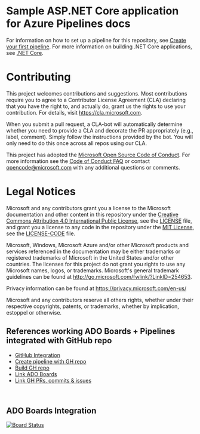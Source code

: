 # Sample ASP.NET Core application for Azure Pipelines docs

For information on how to set up a pipeline for this repository, see [Create your first pipeline](https://docs.microsoft.com/azure/devops/pipelines/get-started-yaml?view=azure-devops).
For more information on building .NET Core applications, see [.NET Core](https://docs.microsoft.com/azure/devops/pipelines/languages/dotnet-core?view=azure-devops).

# Contributing

This project welcomes contributions and suggestions.  Most contributions require you to agree to a
Contributor License Agreement (CLA) declaring that you have the right to, and actually do, grant us
the rights to use your contribution. For details, visit https://cla.microsoft.com.

When you submit a pull request, a CLA-bot will automatically determine whether you need to provide
a CLA and decorate the PR appropriately (e.g., label, comment). Simply follow the instructions
provided by the bot. You will only need to do this once across all repos using our CLA.

This project has adopted the [Microsoft Open Source Code of Conduct](https://opensource.microsoft.com/codeofconduct/).
For more information see the [Code of Conduct FAQ](https://opensource.microsoft.com/codeofconduct/faq/) or
contact [opencode@microsoft.com](mailto:opencode@microsoft.com) with any additional questions or comments.

# Legal Notices

Microsoft and any contributors grant you a license to the Microsoft documentation and other content
in this repository under the [Creative Commons Attribution 4.0 International Public License](https://creativecommons.org/licenses/by/4.0/legalcode),
see the [LICENSE](LICENSE) file, and grant you a license to any code in the repository under the [MIT License](https://opensource.org/licenses/MIT), see the
[LICENSE-CODE](LICENSE-CODE) file.

Microsoft, Windows, Microsoft Azure and/or other Microsoft products and services referenced in the documentation
may be either trademarks or registered trademarks of Microsoft in the United States and/or other countries.
The licenses for this project do not grant you rights to use any Microsoft names, logos, or trademarks.
Microsoft's general trademark guidelines can be found at http://go.microsoft.com/fwlink/?LinkID=254653.

Privacy information can be found at https://privacy.microsoft.com/en-us/

Microsoft and any contributors reserve all others rights, whether under their respective copyrights, patents,
or trademarks, whether by implication, estoppel or otherwise.


## References working ADO Boards + Pipelines integrated with GitHub repo
- [GitHub Integration](https://learn.microsoft.com/en-us/azure/devops/cross-service/github-integration?view=azure-devops)
- [Create pipeline with GH repo](https://learn.microsoft.com/en-us/azure/devops/pipelines/create-first-pipeline?view=azure-devops&tabs=net%2Cbrowser)
- [Build GH repo](https://learn.microsoft.com/en-us/azure/devops/pipelines/repos/github?view=azure-devops&tabs=yaml)
- [Link ADO Boards](https://learn.microsoft.com/en-us/azure/devops/boards/github/?view=azure-devops)
- [Link GH PRs, commits & issues](https://learn.microsoft.com/en-us/azure/devops/boards/github/?view=azure-devops)

<br/>

## ADO Boards Integration
[![Board Status](https://dev.azure.com/kudevworldvs/9e2ffd44-b795-4cf5-8d1e-ab3e7f0385f8/83eeedf5-01e8-4cf0-9de4-76467edeec95/_apis/work/boardbadge/09c837a3-6141-42ac-80c4-fc2dd74a0d6b?columnOptions=1)](https://dev.azure.com/kudevworldvs/9e2ffd44-b795-4cf5-8d1e-ab3e7f0385f8/_boards/board/t/83eeedf5-01e8-4cf0-9de4-76467edeec95/Stories/)
